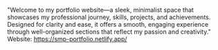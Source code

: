 "Welcome to my portfolio website—a sleek, minimalist space that showcases my professional journey, skills, projects, and achievements. Designed for clarity and ease, it offers a smooth, engaging experience through well-organized sections that reflect my passion and creativity."
Website: https://smp-portfolio.netlify.app/
